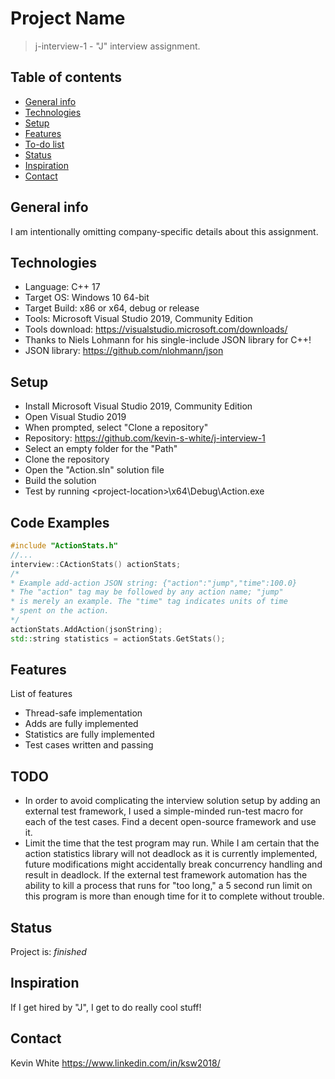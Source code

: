 # Project Name
> j-interview-1 - "J" interview assignment.

## Table of contents
* [General info](#general-info)
* [Technologies](#technologies)
* [Setup](#setup)
* [Features](#features)
* [To-do list](#TODO)
* [Status](#status)
* [Inspiration](#inspiration)
* [Contact](#contact)

## General info
I am intentionally omitting company-specific details about this assignment.

## Technologies
* Language: C++ 17
* Target OS: Windows 10 64-bit
* Target Build: x86 or x64, debug or release
* Tools: Microsoft Visual Studio 2019, Community Edition
* Tools download: https://visualstudio.microsoft.com/downloads/
* Thanks to Niels Lohmann for his single-include JSON library for C++!
* JSON library: https://github.com/nlohmann/json

## Setup
* Install Microsoft Visual Studio 2019, Community Edition
* Open Visual Studio 2019
* When prompted, select "Clone a repository"
* Repository: https://github.com/kevin-s-white/j-interview-1
* Select an empty folder for the "Path"
* Clone the repository
* Open the "Action.sln" solution file
* Build the solution
* Test by running \<project-location>\x64\Debug\Action.exe

## Code Examples

```cpp
#include "ActionStats.h"
//...
interview::CActionStats() actionStats;
/*
* Example add-action JSON string: {"action":"jump","time":100.0}
* The "action" tag may be followed by any action name; "jump"
* is merely an example. The "time" tag indicates units of time
* spent on the action.
*/
actionStats.AddAction(jsonString);
std::string statistics = actionStats.GetStats();
```

## Features
List of features
* Thread-safe implementation
* Adds are fully implemented
* Statistics are fully implemented
* Test cases written and passing

## TODO
* In order to avoid complicating the interview solution setup by adding an external test framework, I used a simple-minded run-test
macro for each of the test cases. Find a decent open-source framework and use it.
* Limit the time that the test program may run. While I am certain that the action statistics library will not deadlock as it is currently implemented, future modifications might accidentally break concurrency handling and result in deadlock. If the external test framework automation has the ability to kill a process that runs for "too long," a 5 second run limit on this program is more than enough time for it to complete without trouble.

## Status
Project is: _finished_

## Inspiration
If I get hired by "J", I get to do really cool stuff!

## Contact
Kevin White
<https://www.linkedin.com/in/ksw2018/>
